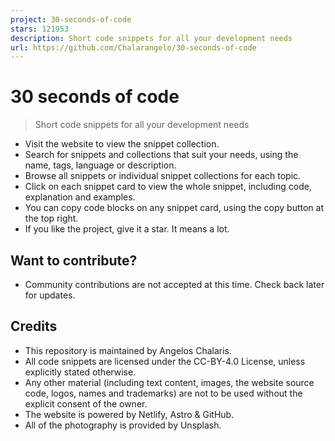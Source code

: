 ```yaml
---
project: 30-seconds-of-code
stars: 121953
description: Short code snippets for all your development needs
url: https://github.com/Chalarangelo/30-seconds-of-code
---
```


30 seconds of code
==================

> Short code snippets for all your development needs

-   Visit the website to view the snippet collection.
-   Search for snippets and collections that suit your needs, using the name, tags, language or description.
-   Browse all snippets or individual snippet collections for each topic.
-   Click on each snippet card to view the whole snippet, including code, explanation and examples.
-   You can copy code blocks on any snippet card, using the copy button at the top right.
-   If you like the project, give it a star. It means a lot.

Want to contribute?
-------------------

-   Community contributions are not accepted at this time. Check back later for updates.

Credits
-------

-   This repository is maintained by Angelos Chalaris.
-   All code snippets are licensed under the CC-BY-4.0 License, unless explicitly stated otherwise.
-   Any other material (including text content, images, the website source code, logos, names and trademarks) are not to be used without the explicit consent of the owner.
-   The website is powered by Netlify, Astro & GitHub.
-   All of the photography is provided by Unsplash.
